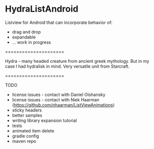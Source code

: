 HydraListAndroid
=====================

Listview for Android that can incorporate behavior of:

 - drag and drop 
 - expandable
 - ... work in progress

=====================

Hydra - many headed creature from ancient greek mythology. But in my case I had hydralisk in mind. Very versatile unit from Starcraft.

=====================

TODO
 - license issues - contact with Daniel Olshansky 
 - license issues - contact with Niek Haarman (https://github.com/nhaarman/ListViewAnimations)
 - sticky headers 
 - better samples 
 - writing library expansion tutorial 
 - tests
 - animated item delete
 - gradle config
 - maven repo
